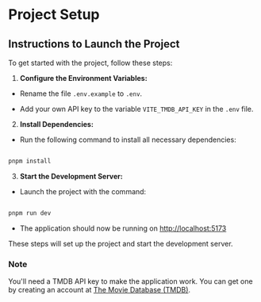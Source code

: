 # Project Setup

  

## Instructions to Launch the Project

  

To get started with the project, follow these steps:

  

1.  **Configure the Environment Variables:**

- Rename the file `.env.example` to `.env`.

- Add your own API key to the variable `VITE_TMDB_API_KEY` in the `.env` file.

  

2.  **Install Dependencies:**

- Run the following command to install all necessary dependencies:

  

```bash

pnpm install

```

  

3.  **Start the Development Server:**

- Launch the project with the command:

  

```bash

pnpm run dev

```
 - The application should now be running on [http://localhost:5173](http://localhost:5173)
  

These steps will set up the project and start the development server.

### Note
You'll need a TMDB API key to make the application work. You can get one by creating an account at [The Movie Database (TMDB)](https://www.themoviedb.org/documentation/api).